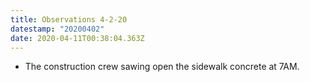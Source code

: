```yaml
---
title: Observations 4-2-20
datestamp: "20200402"
date: 2020-04-11T00:38:04.363Z
---
```

- The construction crew sawing open the sidewalk concrete at 7AM.